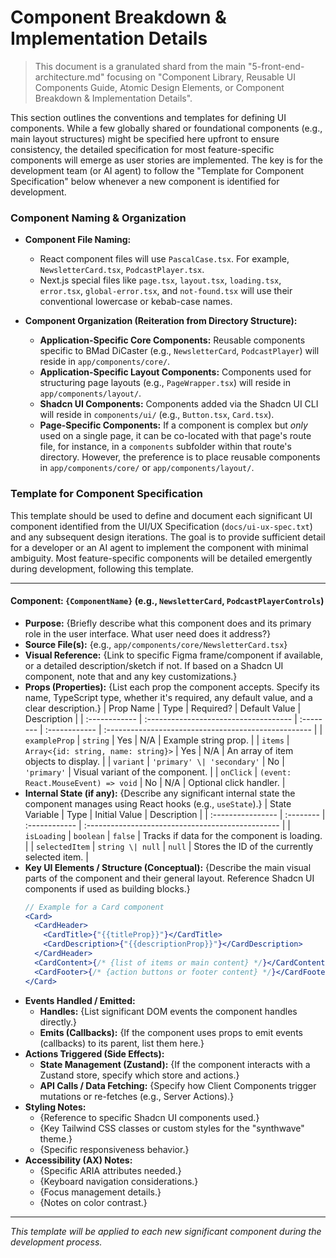 # Component Breakdown & Implementation Details

> This document is a granulated shard from the main "5-front-end-architecture.md" focusing on "Component Library, Reusable UI Components Guide, Atomic Design Elements, or Component Breakdown & Implementation Details".

This section outlines the conventions and templates for defining UI components. While a few globally shared or foundational components (e.g., main layout structures) might be specified here upfront to ensure consistency, the detailed specification for most feature-specific components will emerge as user stories are implemented. The key is for the development team (or AI agent) to follow the "Template for Component Specification" below whenever a new component is identified for development.

### Component Naming & Organization

- **Component File Naming:**

  - React component files will use `PascalCase.tsx`. For example, `NewsletterCard.tsx`, `PodcastPlayer.tsx`.
  - Next.js special files like `page.tsx`, `layout.tsx`, `loading.tsx`, `error.tsx`, `global-error.tsx`, and `not-found.tsx` will use their conventional lowercase or kebab-case names.

- **Component Organization (Reiteration from Directory Structure):**

  - **Application-Specific Core Components:** Reusable components specific to BMad DiCaster (e.g., `NewsletterCard`, `PodcastPlayer`) will reside in `app/components/core/`.
  - **Application-Specific Layout Components:** Components used for structuring page layouts (e.g., `PageWrapper.tsx`) will reside in `app/components/layout/`.
  - **Shadcn UI Components:** Components added via the Shadcn UI CLI will reside in `components/ui/` (e.g., `Button.tsx`, `Card.tsx`).
  - **Page-Specific Components:** If a component is complex but _only_ used on a single page, it can be co-located with that page's route file, for instance, in a `components` subfolder within that route's directory. However, the preference is to place reusable components in `app/components/core/` or `app/components/layout/`.

### Template for Component Specification

This template should be used to define and document each significant UI component identified from the UI/UX Specification (`docs/ui-ux-spec.txt`) and any subsequent design iterations. The goal is to provide sufficient detail for a developer or an AI agent to implement the component with minimal ambiguity. Most feature-specific components will be detailed emergently during development, following this template.

---

#### Component: `{ComponentName}` (e.g., `NewsletterCard`, `PodcastPlayerControls`)

- **Purpose:** {Briefly describe what this component does and its primary role in the user interface. What user need does it address?}
- **Source File(s):** {e.g., `app/components/core/NewsletterCard.tsx`}
- **Visual Reference:** {Link to specific Figma frame/component if available, or a detailed description/sketch if not. If based on a Shadcn UI component, note that and any key customizations.}
- **Props (Properties):**
  {List each prop the component accepts. Specify its name, TypeScript type, whether it's required, any default value, and a clear description.}
  | Prop Name | Type | Required? | Default Value | Description |
  | :------------ | :------------------------------------ | :-------- | :------------ | :--------------------------------------------------- |
  | `exampleProp` | `string` | Yes | N/A | Example string prop. |
  | `items` | `Array<{id: string, name: string}>` | Yes | N/A | An array of item objects to display. |
  | `variant` | `'primary' \| 'secondary'` | No | `'primary'` | Visual variant of the component. |
  | `onClick` | `(event: React.MouseEvent) => void` | No | N/A | Optional click handler. |
- **Internal State (if any):**
  {Describe any significant internal state the component manages using React hooks (e.g., `useState`).}
  | State Variable | Type | Initial Value | Description |
  | :---------------- | :-------- | :------------ | :------------------------------------------------ |
  | `isLoading` | `boolean` | `false` | Tracks if data for the component is loading. |
  | `selectedItem` | `string \| null` | `null` | Stores the ID of the currently selected item. |
- **Key UI Elements / Structure (Conceptual):**
  {Describe the main visual parts of the component and their general layout. Reference Shadcn UI components if used as building blocks.}
  ```jsx
  // Example for a Card component
  <Card>
    <CardHeader>
      <CardTitle>{"{{titleProp}}"}</CardTitle>
      <CardDescription>{"{{descriptionProp}}"}</CardDescription>
    </CardHeader>
    <CardContent>{/* {list of items or main content} */}</CardContent>
    <CardFooter>{/* {action buttons or footer content} */}</CardFooter>
  </Card>
  ```
- **Events Handled / Emitted:**
  - **Handles:** {List significant DOM events the component handles directly.}
  - **Emits (Callbacks):** {If the component uses props to emit events (callbacks) to its parent, list them here.}
- **Actions Triggered (Side Effects):**
  - **State Management (Zustand):** {If the component interacts with a Zustand store, specify which store and actions.}
  - **API Calls / Data Fetching:** {Specify how Client Components trigger mutations or re-fetches (e.g., Server Actions).}
- **Styling Notes:**
  - {Reference to specific Shadcn UI components used.}
  - {Key Tailwind CSS classes or custom styles for the "synthwave" theme.}
  - {Specific responsiveness behavior.}
- **Accessibility (AX) Notes:**
  - {Specific ARIA attributes needed.}
  - {Keyboard navigation considerations.}
  - {Focus management details.}
  - {Notes on color contrast.}

---

_This template will be applied to each new significant component during the development process._
